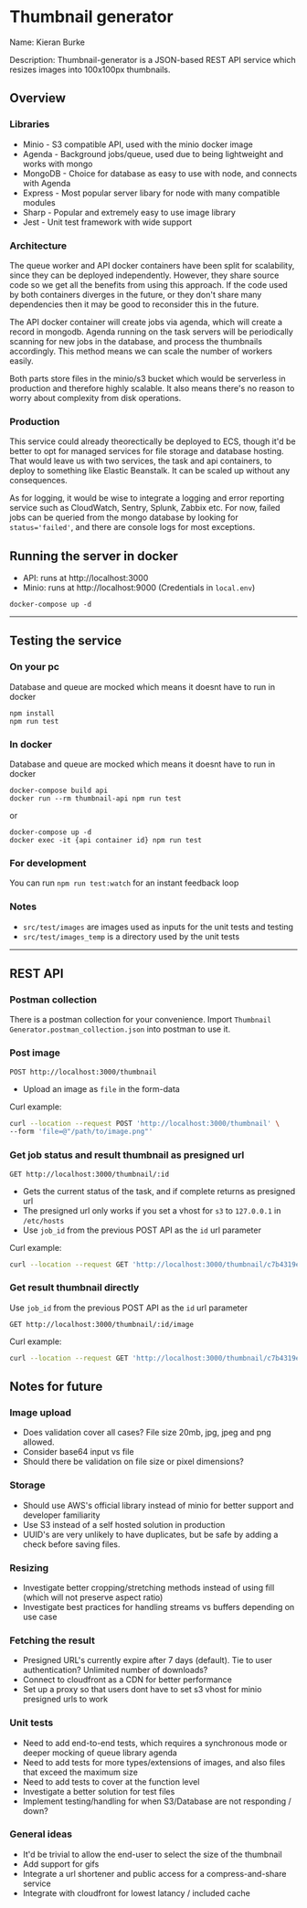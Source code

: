 # Thumbnail generator

Name: Kieran Burke

Description: Thumbnail-generator is a JSON-based REST API service which resizes images into 100x100px thumbnails.

## Overview 

### Libraries
- Minio - S3 compatible API, used with the minio docker image
- Agenda - Background jobs/queue, used due to being lightweight and works with mongo
- MongoDB - Choice for database as easy to use with node, and connects with Agenda
- Express - Most popular server libary for node with many compatible modules
- Sharp - Popular and extremely easy to use image library
- Jest - Unit test framework with wide support

### Architecture

The queue worker and API docker containers have been split for scalability, since they can be deployed independently. However, they share source code so we get all the benefits from using this approach. If the code used by both containers diverges in the future, or they don't share many dependencies then it may be good to reconsider this in the future.

The API docker container will create jobs via agenda, which will create a record in mongodb. Agenda running on the task servers will be periodically scanning for new jobs in the database, and process the thumbnails accordingly. This method means we can scale the number of workers easily.

Both parts store files in the minio/s3 bucket which would be serverless in production and therefore highly scalable. It also means there's no reason to worry about complexity from disk operations.

### Production

This service could already theorectically be deployed to ECS, though it'd be better to opt for managed services for file storage and database hosting. That would leave us with two services, the task and api containers, to deploy to something like Elastic Beanstalk. It can be scaled up without any consequences.

As for logging, it would be wise to integrate a logging and error reporting service such as CloudWatch, Sentry, Splunk, Zabbix etc. For now, failed jobs can be queried from the mongo database by looking for `status='failed'`, and there are console logs for most exceptions.

## Running the server in docker

- API: runs at http://localhost:3000
- Minio: runs at http://localhost:9000 (Credentials in `local.env`)

```properties
docker-compose up -d
```
---
## Testing the service
### On your pc
Database and queue are mocked which means it doesnt have to run in docker
```properties
npm install
npm run test
```
### In docker
Database and queue are mocked which means it doesnt have to run in docker
```properties
docker-compose build api
docker run --rm thumbnail-api npm run test
```
or
```properties
docker-compose up -d
docker exec -it {api container id} npm run test
```
### For development
You can run `npm run test:watch` for an instant feedback loop

### Notes
- `src/test/images` are images used as inputs for the unit tests and testing
- `src/test/images_temp` is a directory used by the unit tests

---
## REST API
### Postman collection
There is a postman collection for your convenience. Import `Thumbnail Generator.postman_collection.json` into postman to use it.

### Post image
`POST http://localhost:3000/thumbnail`

- Upload an image as `file` in the form-data

Curl example: 
```bash
curl --location --request POST 'http://localhost:3000/thumbnail' \
--form 'file=@"/path/to/image.png"'
```

### Get job status and result thumbnail as presigned url
`GET http://localhost:3000/thumbnail/:id`

- Gets the current status of the task, and if complete returns as presigned url
- The presigned url only works if you set a vhost for `s3` to `127.0.0.1` in `/etc/hosts`
- Use `job_id` from the previous POST API as the `id` url parameter

Curl example: 
```bash
curl --location --request GET 'http://localhost:3000/thumbnail/c7b4319e-b8f6-4ab0-8fb7-5b51db5c0c36'
```

### Get result thumbnail directly
Use `job_id` from the previous POST API as the `id` url parameter

`GET http://localhost:3000/thumbnail/:id/image`

Curl example: 
```bash
curl --location --request GET 'http://localhost:3000/thumbnail/c7b4319e-b8f6-4ab0-8fb7-5b51db5c0c36/image'
```

## Notes for future
### Image upload
- Does validation cover all cases? File size 20mb, jpg, jpeg and png allowed.
- Consider base64 input vs file
- Should there be validation on file size or pixel dimensions?

### Storage
- Should use AWS's official library instead of minio for better support and developer familiarity
- Use S3 instead of a self hosted solution in production
- UUID's are very unlikely to have duplicates, but be safe by adding a check before saving files.

### Resizing
- Investigate better cropping/stretching methods instead of using fill (which will not preserve aspect ratio)
- Investigate best practices for handling streams vs buffers depending on use case

### Fetching the result
- Presigned URL's currently expire after 7 days (default). Tie to user authentication? Unlimited number of downloads? 
- Connect to cloudfront as a CDN for better performance
- Set up a proxy so that users dont have to set s3 vhost for minio presigned urls to work

### Unit tests
- Need to add end-to-end tests, which requires a synchronous mode or deeper mocking of queue library agenda
- Need to add tests for more types/extensions of images, and also files that exceed the maximum size
- Need to add tests to cover at the function level
- Investigate a better solution for test files
- Implement testing/handling for when S3/Database are not responding / down?

### General ideas
- It'd be trivial to allow the end-user to select the size of the thumbnail
- Add support for gifs
- Integrate a url shortener and public access for a compress-and-share service
- Integrate with cloudfront for lowest latancy / included cache